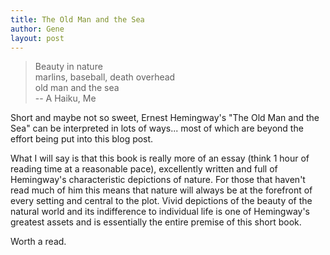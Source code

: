 ```yaml
---
title: The Old Man and the Sea
author: Gene
layout: post
---
```


> Beauty in nature  
> marlins, baseball, death overhead  
> old man and the sea  
> -- A Haiku, Me

Short and maybe not so sweet, Ernest Hemingway's "The Old Man and the Sea" can be interpreted in lots of ways... most of which are beyond the effort being put into this blog post.

What I will say is that this book is really more of an essay (think 1 hour of reading time at a reasonable pace), excellently written and full of Hemingway's characteristic depictions of nature. For those that haven't read much of him this means that nature will always be at the forefront of every setting and central to the plot. Vivid depictions of the beauty of the natural world and its indifference to individual life is one of Hemingway's greatest assets and is essentially the entire premise of this short book.

Worth a read.
